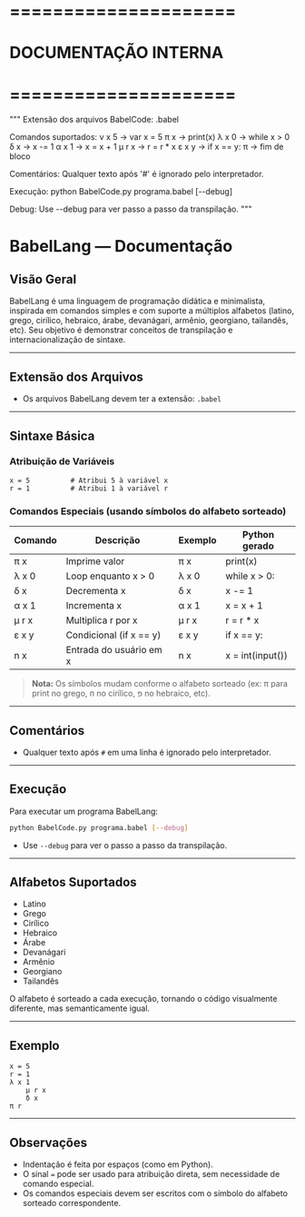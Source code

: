 # =====================
# DOCUMENTAÇÃO INTERNA
# =====================

"""
Extensão dos arquivos BabelCode: .babel

Comandos suportados:
    ν x 5        → var x = 5
    π x          → print(x)
    λ x 0        → while x > 0
    δ x          → x -= 1
    α x 1        → x = x + 1
    μ r x        → r = r * x
    ε x y        → if x == y:
    π            → fim de bloco

Comentários:
    Qualquer texto após '#' é ignorado pelo interpretador.

Execução:
    python BabelCode.py programa.babel [--debug]

Debug:
    Use --debug para ver passo a passo da transpilação.
"""

# BabelLang — Documentação

## Visão Geral

BabelLang é uma linguagem de programação didática e minimalista, inspirada em comandos simples e com suporte a múltiplos alfabetos (latino, grego, cirílico, hebraico, árabe, devanágari, armênio, georgiano, tailandês, etc). Seu objetivo é demonstrar conceitos de transpilação e internacionalização de sintaxe.

---

## Extensão dos Arquivos

- Os arquivos BabelLang devem ter a extensão: `.babel`

---

## Sintaxe Básica

### Atribuição de Variáveis

```plaintext
x = 5          # Atribui 5 à variável x
r = 1          # Atribui 1 à variável r
```

### Comandos Especiais (usando símbolos do alfabeto sorteado)

| Comando | Descrição                        | Exemplo                | Python gerado           |
|---------|----------------------------------|------------------------|-------------------------|
| π x     | Imprime valor                    | π x                    | print(x)                |
| λ x 0   | Loop enquanto x > 0              | λ x 0                  | while x > 0:            |
| δ x     | Decrementa x                     | δ x                    | x -= 1                  |
| α x 1   | Incrementa x                     | α x 1                  | x = x + 1               |
| μ r x   | Multiplica r por x               | μ r x                  | r = r * x               |
| ε x y   | Condicional (if x == y)          | ε x y                  | if x == y:              |
| n x     | Entrada do usuário em x          | n x                    | x = int(input())        |

> **Nota:** Os símbolos mudam conforme o alfabeto sorteado (ex: π para print no grego, п no cirílico, פ no hebraico, etc).

---

## Comentários

- Qualquer texto após `#` em uma linha é ignorado pelo interpretador.

---

## Execução

Para executar um programa BabelLang:

```sh
python BabelCode.py programa.babel [--debug]
```

- Use `--debug` para ver o passo a passo da transpilação.

---

## Alfabetos Suportados

- Latino
- Grego
- Cirílico
- Hebraico
- Árabe
- Devanágari
- Armênio
- Georgiano
- Tailandês

O alfabeto é sorteado a cada execução, tornando o código visualmente diferente, mas semanticamente igual.

---

## Exemplo

```plaintext
x = 5
r = 1
λ x 1
    μ r x
    δ x
π r
```

---

## Observações

- Indentação é feita por espaços (como em Python).
- O sinal `=` pode ser usado para atribuição direta, sem necessidade de comando especial.
- Os comandos especiais devem ser escritos com o símbolo do alfabeto sorteado correspondente.
